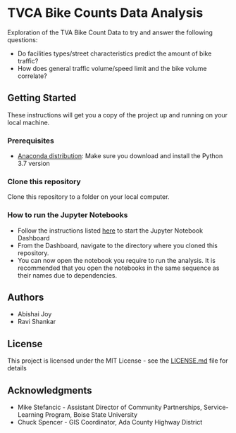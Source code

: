 # TVCA Bike Counts Data Analysis

Exploration of the TVA Bike Count Data to try and answer the following questions:

- Do facilities types/street characteristics predict the amount of bike traffic?
- How does general traffic volume/speed limit and the bike volume correlate?


## Getting Started

These instructions will get you a copy of the project up and running on your local machine.

### Prerequisites

- [Anaconda distribution](https://www.anaconda.com/distribution/ ): Make sure you download and install the Python 3.7 version


### Clone this repository

Clone this repository to a folder on your local computer. 


### How to run the Jupyter Notebooks

- Follow the instructions listed [here](https://jupyter-notebook-beginner-guide.readthedocs.io/en/latest/execute.html) to start the Jupyter Notebook Dashboard 
- From the Dashboard, navigate to the directory where you cloned this repository.
 - You can now open the notebook you require to run the analysis. It is recommended that you open the notebooks in the same sequence as their names due to dependencies. 


## Authors

- Abishai Joy
- Ravi Shankar

## License

This project is licensed under the MIT License - see the [LICENSE.md](LICENSE.md) file for details

## Acknowledgments

- Mike Stefancic - Assistant Director of Community Partnerships, 
Service-Learning Program, Boise State University
- Chuck Spencer - GIS Coordinator, Ada County Highway District

